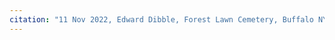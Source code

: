 ```yaml
---
citation: "11 Nov 2022, Edward Dibble, Forest Lawn Cemetery, Buffalo NY, via personal correspondence."
---
```

